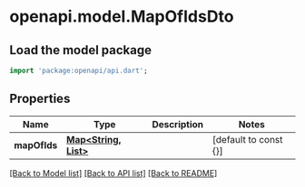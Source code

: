 # openapi.model.MapOfIdsDto

## Load the model package
```dart
import 'package:openapi/api.dart';
```

## Properties
Name | Type | Description | Notes
------------ | ------------- | ------------- | -------------
**mapOfIds** | [**Map<String, List<String>>**](List.md) |  | [default to const {}]

[[Back to Model list]](../README.md#documentation-for-models) [[Back to API list]](../README.md#documentation-for-api-endpoints) [[Back to README]](../README.md)


